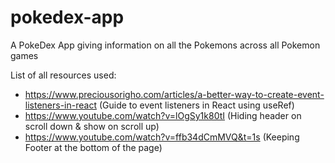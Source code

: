 # pokedex-app

A PokeDex App giving information on all the Pokemons across all Pokemon games

List of all resources used:

- https://www.preciousorigho.com/articles/a-better-way-to-create-event-listeners-in-react (Guide to event listeners in React using useRef)
- https://www.youtube.com/watch?v=lOgSy1k80tI (Hiding header on scroll down & show on scroll up)
- https://www.youtube.com/watch?v=ffb34dCmMVQ&t=1s (Keeping Footer at the bottom of the page)
